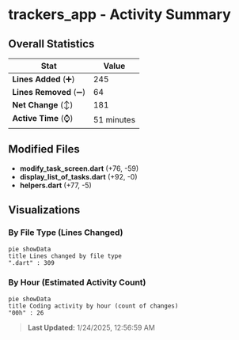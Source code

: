 # trackers_app - Activity Summary 

## Overall Statistics

| Stat                   | Value                                                             |
| ---------------------- | ----------------------------------------------------------------- |
| **Lines Added** (➕)   | 245                                          |
| **Lines Removed** (➖) | 64                                        |
| **Net Change** (↕)    | 181                |
| **Active Time** (⌚)   | 51 minutes |


## Modified Files
- **modify_task_screen.dart** (+76, -59)
- **display_list_of_tasks.dart** (+92, -0)
- **helpers.dart** (+77, -5)

## Visualizations

### By File Type (Lines Changed)

```mermaid
pie showData
title Lines changed by file type
".dart" : 309
```

### By Hour (Estimated Activity Count)

```mermaid
pie showData
title Coding activity by hour (count of changes)
"00h" : 26
```


> **Last Updated:** 1/24/2025, 12:56:59 AM
